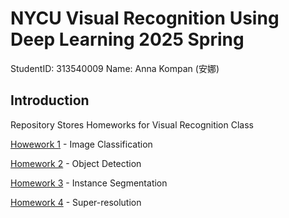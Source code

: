 # NYCU Visual Recognition Using Deep Learning 2025 Spring

StudentID: 313540009
Name: Anna Kompan (安娜)

## Introduction
Repository Stores Homeworks for Visual Recognition Class

[Howework 1](Homework_1) - Image Classification

[Homework 2](Homework_2) - Object Detection

[Homework 3](Homework_3) - Instance Segmentation

[Homework 4](link) - Super-resolution

